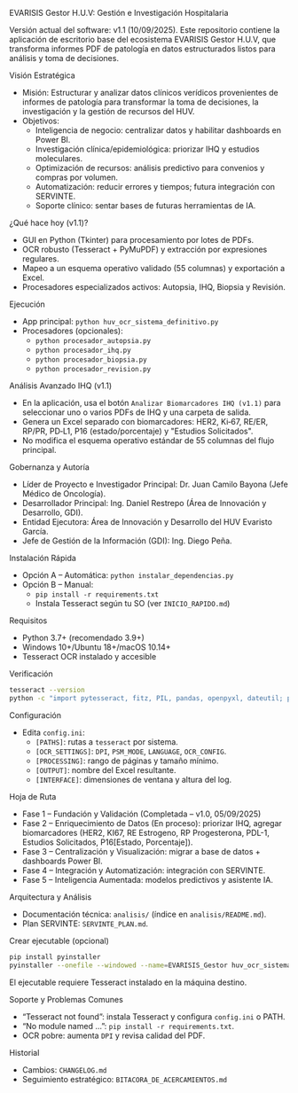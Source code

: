 EVARISIS Gestor H.U.V: Gestión e Investigación Hospitalaria

Versión actual del software: v1.1 (10/09/2025). Este repositorio contiene la aplicación de escritorio base del ecosistema EVARISIS Gestor H.U.V, que transforma informes PDF de patología en datos estructurados listos para análisis y toma de decisiones.

Visión Estratégica
- Misión: Estructurar y analizar datos clínicos verídicos provenientes de informes de patología para transformar la toma de decisiones, la investigación y la gestión de recursos del HUV.
- Objetivos:
  - Inteligencia de negocio: centralizar datos y habilitar dashboards en Power BI.
  - Investigación clínica/epidemiológica: priorizar IHQ y estudios moleculares.
  - Optimización de recursos: análisis predictivo para convenios y compras por volumen.
  - Automatización: reducir errores y tiempos; futura integración con SERVINTE.
  - Soporte clínico: sentar bases de futuras herramientas de IA.

¿Qué hace hoy (v1.1)?
- GUI en Python (Tkinter) para procesamiento por lotes de PDFs.
- OCR robusto (Tesseract + PyMuPDF) y extracción por expresiones regulares.
- Mapeo a un esquema operativo validado (55 columnas) y exportación a Excel.
- Procesadores especializados activos: Autopsia, IHQ, Biopsia y Revisión.

Ejecución
- App principal: `python huv_ocr_sistema_definitivo.py`
- Procesadores (opcionales):
  - `python procesador_autopsia.py`
  - `python procesador_ihq.py`
  - `python procesador_biopsia.py`
  - `python procesador_revision.py`

Análisis Avanzado IHQ (v1.1)
- En la aplicación, usa el botón `Analizar Biomarcadores IHQ (v1.1)` para seleccionar uno o varios PDFs de IHQ y una carpeta de salida.
- Genera un Excel separado con biomarcadores: HER2, Ki‑67, RE/ER, RP/PR, PD‑L1, P16 (estado/porcentaje) y "Estudios Solicitados".
- No modifica el esquema operativo estándar de 55 columnas del flujo principal.

Gobernanza y Autoría
- Líder de Proyecto e Investigador Principal: Dr. Juan Camilo Bayona (Jefe Médico de Oncología).
- Desarrollador Principal: Ing. Daniel Restrepo (Área de Innovación y Desarrollo, GDI).
- Entidad Ejecutora: Área de Innovación y Desarrollo del HUV Evaristo García.
- Jefe de Gestión de la Información (GDI): Ing. Diego Peña.

Instalación Rápida
- Opción A – Automática: `python instalar_dependencias.py`
- Opción B – Manual:
  - `pip install -r requirements.txt`
  - Instala Tesseract según tu SO (ver `INICIO_RAPIDO.md`)

Requisitos
- Python 3.7+ (recomendado 3.9+)
- Windows 10+/Ubuntu 18+/macOS 10.14+
- Tesseract OCR instalado y accesible

Verificación
```bash
tesseract --version
python -c "import pytesseract, fitz, PIL, pandas, openpyxl, dateutil; print('OK')"
```

Configuración
- Edita `config.ini`:
  - `[PATHS]`: rutas a `tesseract` por sistema.
  - `[OCR_SETTINGS]`: `DPI`, `PSM_MODE`, `LANGUAGE`, `OCR_CONFIG`.
  - `[PROCESSING]`: rango de páginas y tamaño mínimo.
  - `[OUTPUT]`: nombre del Excel resultante.
  - `[INTERFACE]`: dimensiones de ventana y altura del log.

Hoja de Ruta
- Fase 1 – Fundación y Validación (Completada – v1.0, 05/09/2025)
- Fase 2 – Enriquecimiento de Datos (En proceso): priorizar IHQ, agregar biomarcadores (HER2, KI67, RE Estrogeno, RP Progesterona, PDL-1, Estudios Solicitados, P16[Estado, Porcentaje]).
- Fase 3 – Centralización y Visualización: migrar a base de datos + dashboards Power BI.
- Fase 4 – Integración y Automatización: integración con SERVINTE.
- Fase 5 – Inteligencia Aumentada: modelos predictivos y asistente IA.

Arquitectura y Análisis
- Documentación técnica: `analisis/` (índice en `analisis/README.md`).
- Plan SERVINTE: `SERVINTE_PLAN.md`.

Crear ejecutable (opcional)
```bash
pip install pyinstaller
pyinstaller --onefile --windowed --name=EVARISIS_Gestor huv_ocr_sistema_definitivo.py
```
El ejecutable requiere Tesseract instalado en la máquina destino.

Soporte y Problemas Comunes
- “Tesseract not found”: instala Tesseract y configura `config.ini` o PATH.
- “No module named …”: `pip install -r requirements.txt`.
- OCR pobre: aumenta `DPI` y revisa calidad del PDF.

Historial
- Cambios: `CHANGELOG.md`
- Seguimiento estratégico: `BITACORA_DE_ACERCAMIENTOS.md`
